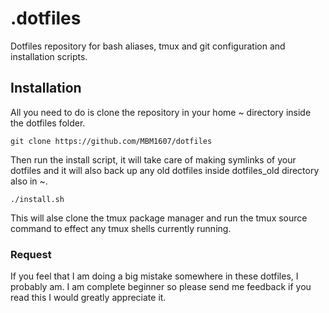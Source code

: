 # .dotfiles

Dotfiles repository for bash aliases, tmux and git configuration and installation scripts.

## Installation

All you need to do is clone the repository in your home ~ directory inside the dotfiles folder.

``` git clone https://github.com/MBM1607/dotfiles ```

Then run the install script, it will take care of making symlinks of your dotfiles and it will also back up any old dotfiles inside dotfiles_old directory also in ~.

``` ./install.sh ```

This will alse clone the tmux package manager and run the tmux source command to effect any tmux shells currently running.

### Request

If you feel that I am doing a big mistake somewhere in these dotfiles, I probably am.
I am complete beginner so please send me feedback if you read this I would greatly appreciate it.